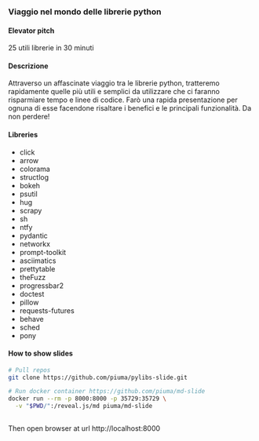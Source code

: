 ### Viaggio nel mondo delle librerie python

#### Elevator pitch

25 utili librerie in 30 minuti

#### Descrizione

Attraverso un affascinate viaggio tra le librerie python, tratteremo
rapidamente quelle più utili e semplici da utilizzare che ci faranno
risparmiare tempo e linee di codice. Farò una rapida presentazione per
ognuna di esse facendone risaltare i benefici e le principali
funzionalità. Da non perdere!

#### Libreries

 * click
 * arrow
 * colorama
 * structlog
 * bokeh
 * psutil
 * hug
 * scrapy
 * sh
 * ntfy
 * pydantic
 * networkx
 * prompt-toolkit
 * asciimatics
 * prettytable
 * theFuzz
 * progressbar2
 * doctest
 * pillow
 * requests-futures
 * behave
 * sched
 * pony

#### How to show slides

```bash
# Pull repos
git clone https://github.com/piuma/pylibs-slide.git

# Run docker container https://github.com/piuma/md-slide
docker run --rm -p 8000:8000 -p 35729:35729 \
  -v "$PWD/":/reveal.js/md piuma/md-slide
  
```
Then open browser at url http://localhost:8000

